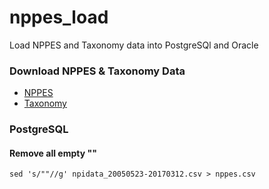 # nppes_load
Load NPPES and Taxonomy data into PostgreSQl and Oracle


### Download NPPES & Taxonomy Data

* [NPPES](http://download.cms.gov/nppes/NPI_Files.html)
* [Taxonomy](http://www.nucc.org/index.php?option=com_content&view=article&id=107&Itemid=132)

### PostgreSQL

#### Remove all empty "" 
```
sed 's/""//g' npidata_20050523-20170312.csv > nppes.csv
```


